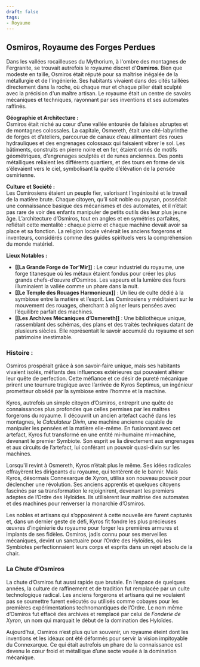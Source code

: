 ```yaml
---
draft: false  
tags:  
- Royaume  
---
```


## Osmiros, Royaume des Forges Perdues

Dans les vallées rocailleuses du Mythorium, à l'ombre des montagnes de Fergranite, se trouvait autrefois le royaume discret d'**Osmiros**. Bien que modeste en taille, Osmiros était réputé pour sa maîtrise inégalée de la métallurgie et de l'ingénierie. Ses habitants vivaient dans des cités taillées directement dans la roche, où chaque mur et chaque pilier était sculpté avec la précision d'un maître artisan. Le royaume était un centre de savoirs mécaniques et techniques, rayonnant par ses inventions et ses automates raffinés.

**Géographie et Architecture :**  
Osmiros était niché au cœur d’une vallée entourée de falaises abruptes et de montagnes colossales. La capitale, Osmereth, était une cité-labyrinthe de forges et d’ateliers, parcourue de canaux d’eau alimentant des roues hydrauliques et des engrenages colossaux qui faisaient vibrer le sol. Les bâtiments, construits en pierre noire et en fer, étaient ornés de motifs géométriques, d’engrenages sculptés et de runes anciennes. Des ponts métalliques reliaient les différents quartiers, et des tours en forme de vis s’élevaient vers le ciel, symbolisant la quête d’élévation de la pensée osmirienne.

**Culture et Société :**  
Les Osmirosiens étaient un peuple fier, valorisant l'ingéniosité et le travail de la matière brute. Chaque citoyen, qu’il soit noble ou paysan, possédait une connaissance basique des mécanismes et des automates, et il n’était pas rare de voir des enfants manipuler de petits outils dès leur plus jeune âge. L’architecture d’Osmiros, tout en angles et en symétries parfaites, reflétait cette mentalité : chaque pierre et chaque machine devait avoir sa place et sa fonction. La religion locale vénérait les anciens forgerons et inventeurs, considérés comme des guides spirituels vers la compréhension du monde matériel.

**Lieux Notables :**  
- **[[La Grande Forge de Tor’Mir]]** : Le cœur industriel du royaume, une forge titanesque où les métaux étaient fondus pour créer les plus grands chefs-d’œuvre d’Osmiros. Les vapeurs et la lumière des fours illuminaient la vallée comme un phare dans la nuit.
- **[[Le Temple des Rouages Harmonieux]]** : Un lieu de culte dédié à la symbiose entre la matière et l’esprit. Les Osmirosiens y méditaient sur le mouvement des rouages, cherchant à aligner leurs pensées avec l’équilibre parfait des machines.
- **[[Les Archives Mécaniques d’Osmereth]]** : Une bibliothèque unique, rassemblant des schémas, des plans et des traités techniques datant de plusieurs siècles. Elle représentait le savoir accumulé du royaume et son patrimoine inestimable.

### Histoire :  

Osmiros prospérait grâce à son savoir-faire unique, mais ses habitants vivaient isolés, méfiants des influences extérieures qui pouvaient altérer leur quête de perfection. Cette méfiance et ce désir de pureté mécanique prirent une tournure tragique avec l’arrivée de Kyros Septimus, un ingénieur prometteur obsédé par la symbiose entre l’homme et la machine.  

Kyros, autrefois un simple citoyen d’Osmiros, entreprit une quête de connaissances plus profondes que celles permises par les maîtres forgerons du royaume. Il découvrit un ancien artefact caché dans les montagnes, le *Calculateur Divin*, une machine ancienne capable de manipuler les pensées et la matière elle-même. En fusionnant avec cet artefact, Kyros fut transformé en une entité mi-humaine mi-machine, devenant le premier Symbiote. Son esprit se lia directement aux engrenages et aux circuits de l’artefact, lui conférant un pouvoir quasi-divin sur les machines.

Lorsqu'il revint à Osmereth, Kyros n’était plus le même. Ses idées radicales effrayèrent les dirigeants du royaume, qui tentèrent de le bannir. Mais Kyros, désormais Connexarque de Xyron, utilisa son nouveau pouvoir pour déclencher une révolution. Ses anciens apprentis et quelques citoyens fascinés par sa transformation le rejoignirent, devenant les premiers adeptes de l’Ordre des Hyloïdes. Ils utilisèrent leur maîtrise des automates et des machines pour renverser la monarchie d’Osmiros.

Les nobles et artisans qui s’opposèrent à cette nouvelle ère furent capturés et, dans un dernier geste de défi, Kyros fit fondre les plus précieuses œuvres d’ingénierie du royaume pour forger les premières armures et implants de ses fidèles. Osmiros, jadis connu pour ses merveilles mécaniques, devint un sanctuaire pour l’Ordre des Hyloïdes, où les Symbiotes perfectionnaient leurs corps et esprits dans un rejet absolu de la chair.

### La Chute d’Osmiros

La chute d’Osmiros fut aussi rapide que brutale. En l’espace de quelques années, la culture de raffinement et de tradition fut remplacée par un culte technologique radical. Les anciens forgerons et artisans qui ne voulaient pas se soumettre furent exécutés ou utilisés comme cobayes pour les premières expérimentations technomantiques de l’Ordre. Le nom même d’Osmiros fut effacé des archives et remplacé par celui de *Fonderie de Xyron*, un nom qui marquait le début de la domination des Hyloïdes.

Aujourd’hui, Osmiros n’est plus qu’un souvenir, un royaume éteint dont les inventions et les idéaux ont été déformés pour servir la vision impitoyable du Connexarque. Ce qui était autrefois un phare de la connaissance est devenu le cœur froid et métallique d’une secte vouée à la domination mécanique.
